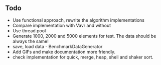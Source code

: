 ## Todo

- Use functional approach, rewrite the algorithm implementations
- Compare implementation with Vavr and without
- Use thread pool
- Generate 1000, 2000 and 5000 elements for test. The data should be always the same!
- save, load data - BenchmarkDataGenerator
- Add GIFs and make documentation more friendly.
- check implementation for quick, merge, heap, shell and shaker sort.
